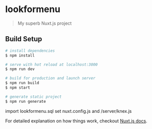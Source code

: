 # lookformenu

> My superb Nuxt.js project

## Build Setup

``` bash
# install dependencies
$ npm install

# serve with hot reload at localhost:3000
$ npm run dev

# build for production and launch server
$ npm run build
$ npm start

# generate static project
$ npm run generate
```

import lookformenu.sql
set nuxt.config.js and /server/knex.js

For detailed explanation on how things work, checkout [Nuxt.js docs](https://nuxtjs.org).
